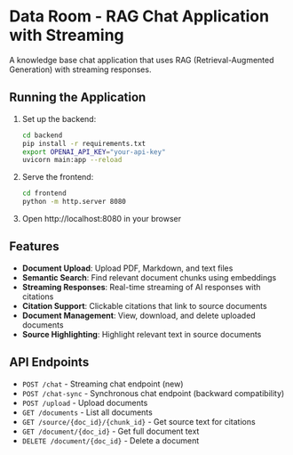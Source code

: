 # Data Room - RAG Chat Application with Streaming

A knowledge base chat application that uses RAG (Retrieval-Augmented Generation) with streaming responses.

## Running the Application

1. Set up the backend:
   ```bash
   cd backend
   pip install -r requirements.txt
   export OPENAI_API_KEY="your-api-key"
   uvicorn main:app --reload
   ```

2. Serve the frontend:
   ```bash
   cd frontend
   python -m http.server 8080
   ```

3. Open http://localhost:8080 in your browser

## Features

- **Document Upload**: Upload PDF, Markdown, and text files
- **Semantic Search**: Find relevant document chunks using embeddings
- **Streaming Responses**: Real-time streaming of AI responses with citations
- **Citation Support**: Clickable citations that link to source documents
- **Document Management**: View, download, and delete uploaded documents
- **Source Highlighting**: Highlight relevant text in source documents

## API Endpoints

- `POST /chat` - Streaming chat endpoint (new)
- `POST /chat-sync` - Synchronous chat endpoint (backward compatibility)
- `POST /upload` - Upload documents
- `GET /documents` - List all documents
- `GET /source/{doc_id}/{chunk_id}` - Get source text for citations
- `GET /document/{doc_id}` - Get full document text
- `DELETE /document/{doc_id}` - Delete a document
